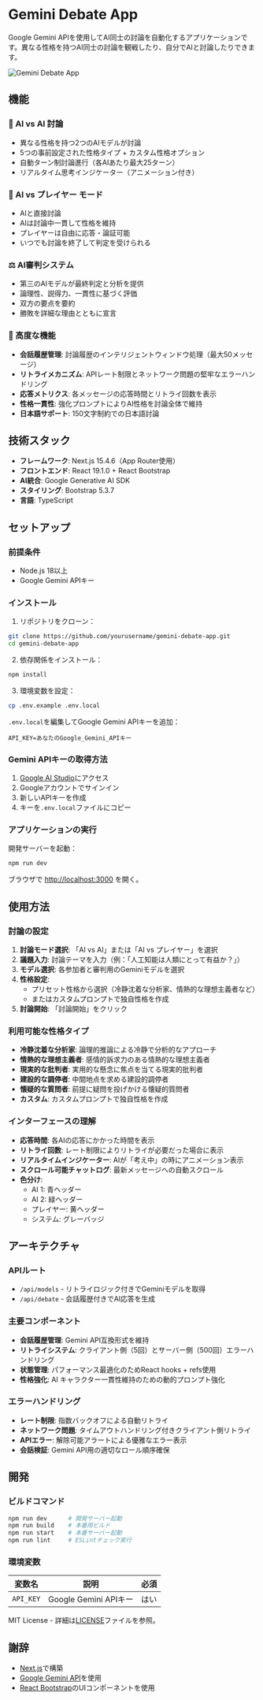 # Gemini Debate App

Google Gemini APIを使用してAI同士の討論を自動化するアプリケーションです。異なる性格を持つAI同士の討論を観戦したり、自分でAIと討論したりできます。

![Gemini Debate App](icon.png)

## 機能

### 🤖 AI vs AI 討論
- 異なる性格を持つ2つのAIモデルが討論
- 5つの事前設定された性格タイプ + カスタム性格オプション
- 自動ターン制討論進行（各AIあたり最大25ターン）
- リアルタイム思考インジケーター（アニメーション付き）

### 👤 AI vs プレイヤー モード
- AIと直接討論
- AIは討論中一貫して性格を維持
- プレイヤーは自由に応答・論証可能
- いつでも討論を終了して判定を受けられる

### ⚖️ AI審判システム
- 第三のAIモデルが最終判定と分析を提供
- 論理性、説得力、一貫性に基づく評価
- 双方の要点を要約
- 勝敗を詳細な理由とともに宣言

### 🎯 高度な機能
- **会話履歴管理**: 討論履歴のインテリジェントウィンドウ処理（最大50メッセージ）
- **リトライメカニズム**: APIレート制限とネットワーク問題の堅牢なエラーハンドリング
- **応答メトリクス**: 各メッセージの応答時間とリトライ回数を表示
- **性格一貫性**: 強化プロンプトによりAI性格を討論全体で維持
- **日本語サポート**: 150文字制約での日本語討論

## 技術スタック

- **フレームワーク**: Next.js 15.4.6（App Router使用）
- **フロントエンド**: React 19.1.0 + React Bootstrap
- **AI統合**: Google Generative AI SDK
- **スタイリング**: Bootstrap 5.3.7
- **言語**: TypeScript

## セットアップ

### 前提条件

- Node.js 18以上
- Google Gemini APIキー

### インストール

1. リポジトリをクローン：
```bash
git clone https://github.com/yourusername/gemini-debate-app.git
cd gemini-debate-app
```

2. 依存関係をインストール：
```bash
npm install
```

3. 環境変数を設定：
```bash
cp .env.example .env.local
```

`.env.local`を編集してGoogle Gemini APIキーを追加：
```env
API_KEY=あなたのGoogle_Gemini_APIキー
```

### Gemini APIキーの取得方法

1. [Google AI Studio](https://makersuite.google.com/app/apikey)にアクセス
2. Googleアカウントでサインイン
3. 新しいAPIキーを作成
4. キーを`.env.local`ファイルにコピー

### アプリケーションの実行

開発サーバーを起動：
```bash
npm run dev
```

ブラウザで [http://localhost:3000](http://localhost:3000) を開く。

## 使用方法

### 討論の設定

1. **討論モード選択**: 「AI vs AI」または「AI vs プレイヤー」を選択
2. **議題入力**: 討論テーマを入力（例：「人工知能は人類にとって有益か？」）
3. **モデル選択**: 各参加者と審判用のGeminiモデルを選択
4. **性格設定**: 
   - プリセット性格から選択（冷静沈着な分析家、情熱的な理想主義者など）
   - またはカスタムプロンプトで独自性格を作成
5. **討論開始**: 「討論開始」をクリック

### 利用可能な性格タイプ

- **冷静沈着な分析家**: 論理的推論による冷静で分析的なアプローチ
- **情熱的な理想主義者**: 感情的訴求力のある情熱的な理想主義者
- **現実的な批判者**: 実用的な懸念に焦点を当てる現実的批判者
- **建設的な調停者**: 中間地点を求める建設的調停者
- **懐疑的な質問者**: 前提に疑問を投げかける懐疑的質問者
- **カスタム**: カスタムプロンプトで独自性格を作成

### インターフェースの理解

- **応答時間**: 各AIの応答にかかった時間を表示
- **リトライ回数**: レート制限によりリトライが必要だった場合に表示
- **リアルタイムインジケーター**: AIが「考え中」の時にアニメーション表示
- **スクロール可能チャットログ**: 最新メッセージへの自動スクロール
- **色分け**: 
  - AI 1: 青ヘッダー
  - AI 2: 緑ヘッダー
  - プレイヤー: 黄ヘッダー
  - システム: グレーバッジ

## アーキテクチャ

### APIルート

- `/api/models` - リトライロジック付きでGeminiモデルを取得
- `/api/debate` - 会話履歴付きでAI応答を生成

### 主要コンポーネント

- **会話履歴管理**: Gemini API互換形式を維持
- **リトライシステム**: クライアント側（5回）とサーバー側（500回）エラーハンドリング
- **状態管理**: パフォーマンス最適化のためReact hooks + refs使用
- **性格強化**: AI キャラクター一貫性維持のための動的プロンプト強化

### エラーハンドリング

- **レート制限**: 指数バックオフによる自動リトライ
- **ネットワーク問題**: タイムアウトハンドリング付きクライアント側リトライ
- **APIエラー**: 解除可能アラートによる優雅なエラー表示
- **会話検証**: Gemini API用の適切なロール順序確保

## 開発

### ビルドコマンド

```bash
npm run dev      # 開発サーバー起動
npm run build    # 本番用ビルド
npm run start    # 本番サーバー起動
npm run lint     # ESLintチェック実行
```

### 環境変数

| 変数名 | 説明 | 必須 |
|--------|------|------|
| `API_KEY` | Google Gemini APIキー | はい |

MIT License - 詳細は[LICENSE](LICENSE)ファイルを参照。

## 謝辞

- [Next.js](https://nextjs.org/)で構築
- [Google Gemini API](https://ai.google.dev/)を使用
- [React Bootstrap](https://react-bootstrap.github.io/)のUIコンポーネントを使用
